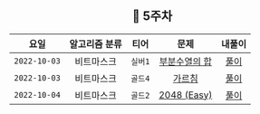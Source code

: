 <div align="center">

## 📅 5주차

|      요일      | 알고리즘 분류 |  티어   |                        문제                        | 내풀이 |
|:------------:|:-------:|:-----:|:------------------------------------------------:| :---:|
| `2022-10-03` |  비트마스크  | `실버1` | [부분수열의 합](https://www.acmicpc.net/problem/14225) | [풀이](https://github.com/jangwon3828/Algorithm_Competition-Study/blob/woojin/5%EC%A3%BC%EC%B0%A8/5%EC%A3%BC%EC%B0%A8_%EC%9A%B0%EC%A7%84/%EB%B6%80%EB%B6%84%EC%88%98%EC%97%B4%EC%9D%98%20%ED%95%A9.java) |
| `2022-10-03` |  비트마스크  | `골드4` |   [가르침](https://www.acmicpc.net/problem/1062)    | [풀이](https://github.com/jangwon3828/Algorithm_Competition-Study/blob/woojin/5%EC%A3%BC%EC%B0%A8/5%EC%A3%BC%EC%B0%A8_%EC%9A%B0%EC%A7%84/%EA%B0%80%EB%A5%B4%EC%B9%A8.java) |
| `2022-10-04` |  비트마스크  | `골드2` |   [2048 (Easy)](https://www.acmicpc.net/problem/12100)    | [풀이](https://github.com/jangwon3828/Algorithm_Competition-Study/blob/woojin/5%EC%A3%BC%EC%B0%A8/5%EC%A3%BC%EC%B0%A8_%EC%9A%B0%EC%A7%84/2048(Eazy).java) |


</div>
